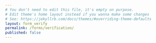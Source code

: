 ```yaml
---
# You don't need to edit this file, it's empty on purpose.
# Edit theme's home layout instead if you wanna make some changes
# See: https://jekyllrb.com/docs/themes/#overriding-theme-defaults
layout: form_verify
permalink: /forms/verification/
published: false
---
```


<div id="app-forms-verify"></div>
